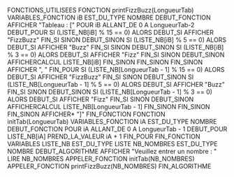 FONCTIONS_UTILISEES
  FONCTION printFizzBuzz(LongueurTab)
    VARIABLES_FONCTION
      iB EST_DU_TYPE NOMBRE
    DEBUT_FONCTION
    AFFICHER "Tableau : ["
    POUR iB ALLANT_DE 0 A LongueurTab-2
      DEBUT_POUR
      SI (LISTE_NB[iB] % 15 == 0) ALORS
        DEBUT_SI
        AFFICHER "FizzBuzz"
        FIN_SI
        SINON
          DEBUT_SINON
          SI (LISTE_NB[iB] % 5 == 0) ALORS
            DEBUT_SI
            AFFICHER "Buzz"
            FIN_SI
            SINON
              DEBUT_SINON
              SI (LISTE_NB[iB] % 3 == 0) ALORS
                DEBUT_SI
                AFFICHER "Fizz"
                FIN_SI
                SINON
                  DEBUT_SINON
                  AFFICHERCALCUL LISTE_NB[iB]
                  FIN_SINON
              FIN_SINON
          FIN_SINON
      AFFICHER ", "
      FIN_POUR
    SI (LISTE_NB[LongueurTab - 1] % 15 == 0) ALORS
      DEBUT_SI
      AFFICHER "FizzBuzz"
      FIN_SI
      SINON
        DEBUT_SINON
        SI (LISTE_NB[LongueurTab - 1] % 5 == 0) ALORS
          DEBUT_SI
          AFFICHER "Buzz"
          FIN_SI
          SINON
            DEBUT_SINON
            SI (LISTE_NB[LongueurTab - 1] % 3 == 0) ALORS
              DEBUT_SI
              AFFICHER "Fizz"
              FIN_SI
              SINON
                DEBUT_SINON
                AFFICHERCALCUL LISTE_NB[LongueurTab - 1]
                FIN_SINON
            FIN_SINON
        FIN_SINON
    AFFICHER* "]"
    FIN_FONCTION
  FONCTION initTab(LongueurTab)
    VARIABLES_FONCTION
      iA EST_DU_TYPE NOMBRE
    DEBUT_FONCTION
    POUR iA ALLANT_DE 0 A LongueurTab - 1
      DEBUT_POUR
      LISTE_NB[iA] PREND_LA_VALEUR iA + 1
      FIN_POUR
    FIN_FONCTION
VARIABLES
  LISTE_NB EST_DU_TYPE LISTE
  NB_NOMBRES EST_DU_TYPE NOMBRE
DEBUT_ALGORITHME
  AFFICHER "Veuillez entrer un nombre : "
  LIRE NB_NOMBRES
  APPELER_FONCTION initTab(NB_NOMBRES)
  APPELER_FONCTION printFizzBuzz(NB_NOMBRES)
FIN_ALGORITHME